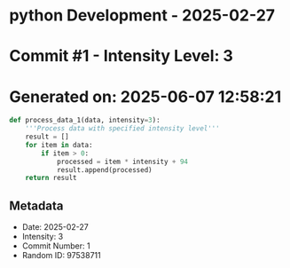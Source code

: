 ﻿# python Development - 2025-02-27
# Commit #1 - Intensity Level: 3
# Generated on: 2025-06-07 12:58:21
```python
def process_data_1(data, intensity=3):
    '''Process data with specified intensity level'''
    result = []
    for item in data:
        if item > 0:
            processed = item * intensity + 94
            result.append(processed)
    return result
```
## Metadata
- Date: 2025-02-27
- Intensity: 3
- Commit Number: 1
- Random ID: 97538711
